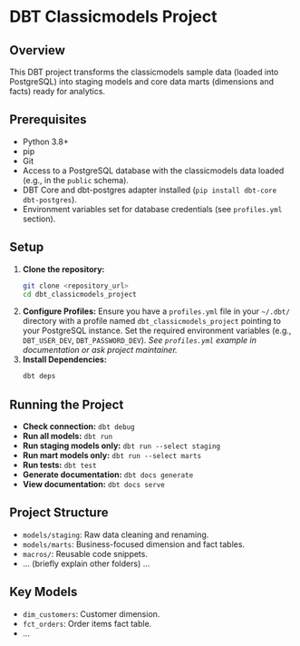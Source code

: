 # DBT Classicmodels Project

## Overview

This DBT project transforms the classicmodels sample data (loaded into PostgreSQL)
into staging models and core data marts (dimensions and facts) ready for analytics.

## Prerequisites

* Python 3.8+
* pip
* Git
* Access to a PostgreSQL database with the classicmodels data loaded (e.g., in the `public` schema).
* DBT Core and dbt-postgres adapter installed (`pip install dbt-core dbt-postgres`).
* Environment variables set for database credentials (see `profiles.yml` section).

## Setup

1.  **Clone the repository:**
    ```bash
    git clone <repository_url>
    cd dbt_classicmodels_project
    ```
2.  **Configure Profiles:**
    Ensure you have a `profiles.yml` file in your `~/.dbt/` directory with a profile named `dbt_classicmodels_project` pointing to your PostgreSQL instance. Set the required environment variables (e.g., `DBT_USER_DEV`, `DBT_PASSWORD_DEV`).
    *See `profiles.yml` example in documentation or ask project maintainer.*
3.  **Install Dependencies:**
    ```bash
    dbt deps
    ```

## Running the Project

* **Check connection:** `dbt debug`
* **Run all models:** `dbt run`
* **Run staging models only:** `dbt run --select staging`
* **Run mart models only:** `dbt run --select marts`
* **Run tests:** `dbt test`
* **Generate documentation:** `dbt docs generate`
* **View documentation:** `dbt docs serve`

## Project Structure

* `models/staging`: Raw data cleaning and renaming.
* `models/marts`: Business-focused dimension and fact tables.
* `macros/`: Reusable code snippets.
* ... (briefly explain other folders) ...

## Key Models

* `dim_customers`: Customer dimension.
* `fct_orders`: Order items fact table.
* ...
